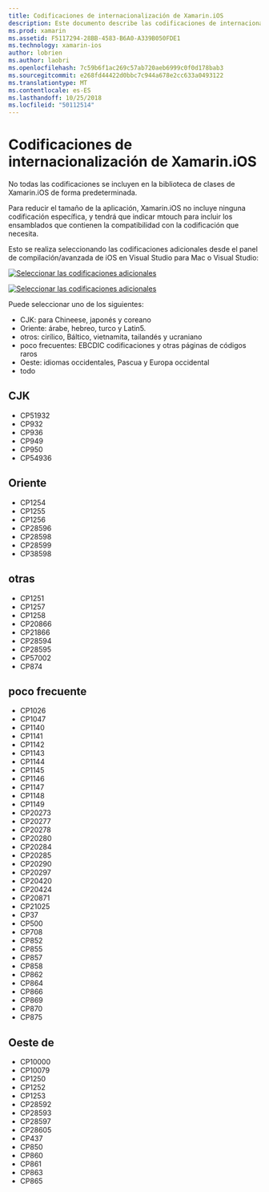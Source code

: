 ```yaml
---
title: Codificaciones de internacionalización de Xamarin.iOS
description: Este documento describe las codificaciones de internacionalización en Xamarin.iOS, se tratan las codificaciones disponibles y cómo agregarlos a una aplicación.
ms.prod: xamarin
ms.assetid: F5117294-28BB-4583-B6A0-A339B050FDE1
ms.technology: xamarin-ios
author: lobrien
ms.author: laobri
ms.openlocfilehash: 7c59b6f1ac269c57ab720aeb6999c0f0d178bab3
ms.sourcegitcommit: e268fd44422d0bbc7c944a678e2cc633a0493122
ms.translationtype: MT
ms.contentlocale: es-ES
ms.lasthandoff: 10/25/2018
ms.locfileid: "50112514"
---
```

# <a name="internationalization-encodings-in-xamarinios"></a>Codificaciones de internacionalización de Xamarin.iOS

No todas las codificaciones se incluyen en la biblioteca de clases de Xamarin.iOS de forma predeterminada.

Para reducir el tamaño de la aplicación, Xamarin.iOS no incluye ninguna codificación específica, y tendrá que indicar mtouch para incluir los ensamblados que contienen la compatibilidad con la codificación que necesita.

Esto se realiza seleccionando las codificaciones adicionales desde el panel de compilación/avanzada de iOS en Visual Studio para Mac o Visual Studio:

 [![](encodings-images/00.png "Seleccionar las codificaciones adicionales")](encodings-images/00.png#lightbox)

 [![](encodings-images/00a.png "Seleccionar las codificaciones adicionales")](encodings-images/00a.png#lightbox)

Puede seleccionar uno de los siguientes:

-  CJK: para Chineese, japonés y coreano
-  Oriente: árabe, hebreo, turco y Latin5.
-  otros: cirílico, Báltico, vietnamita, tailandés y ucraniano
-  poco frecuentes: EBCDIC codificaciones y otras páginas de códigos raros
-  Oeste: idiomas occidentales, Pascua y Europa occidental
-  todo


 <a name="cjk" />


## <a name="cjk"></a>CJK

-  CP51932
-  CP932
-  CP936
-  CP949
-  CP950
-  CP54936


 <a name="mideast" />


## <a name="mideast"></a>Oriente

-  CP1254
-  CP1255
-  CP1256
-  CP28596
-  CP28598
-  CP28599
-  CP38598


 <a name="other" />


## <a name="other"></a>otras

-  CP1251
-  CP1257
-  CP1258
-  CP20866
-  CP21866
-  CP28594
-  CP28595
-  CP57002
-  CP874


 <a name="rare" />


## <a name="rare"></a>poco frecuente

-  CP1026
-  CP1047
-  CP1140
-  CP1141
-  CP1142
-  CP1143
-  CP1144
-  CP1145
-  CP1146
-  CP1147
-  CP1148
-  CP1149
-  CP20273
-  CP20277
-  CP20278
-  CP20280
-  CP20284
-  CP20285
-  CP20290
-  CP20297
-  CP20420
-  CP20424
-  CP20871
-  CP21025
-  CP37
-  CP500
-  CP708
-  CP852
-  CP855
-  CP857
-  CP858
-  CP862
-  CP864
-  CP866
-  CP869
-  CP870
-  CP875


 <a name="west" />


## <a name="west"></a>Oeste de

-  CP10000
-  CP10079
-  CP1250
-  CP1252
-  CP1253
-  CP28592
-  CP28593
-  CP28597
-  CP28605
-  CP437
-  CP850
-  CP860
-  CP861
-  CP863
-  CP865

